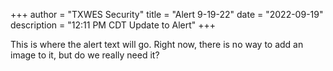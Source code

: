 +++
author = "TXWES Security"
title = "Alert 9-19-22"
date = "2022-09-19"
description = "12:11 PM CDT Update to Alert"
+++

This is where the alert text will go. Right now, there is no way to add an image to it, but do we really need it?
